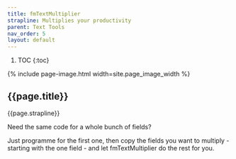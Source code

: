 ```yaml
---
title: fmTextMultiplier
strapline: Multiplies your productivity
parent: Text Tools
nav_order: 5
layout: default
---
```

1. TOC
{:toc}

{% include page-image.html width=site.page_image_width %}

## {{page.title}}

{{page.strapline}}

Need  the same code for a whole bunch of fields?

Just programme for the first one, then copy the fields you want to multiply - starting with the one field - and let fmTextMultiplier do the rest for you.
